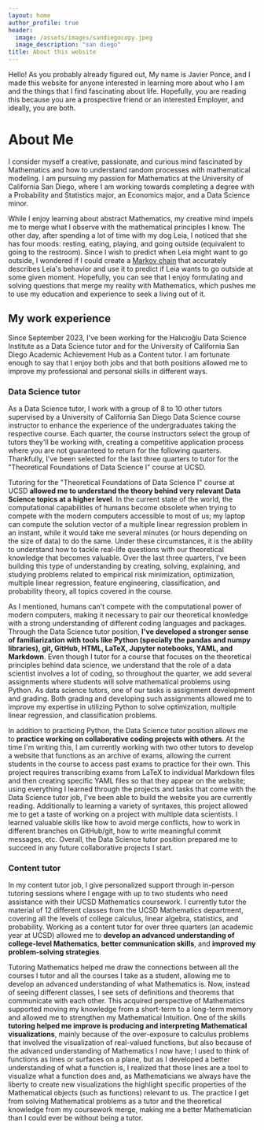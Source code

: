 ```yaml
---
layout: home
author_profile: true
header:
  image: /assets/images/sandiegocopy.jpeg
  image_description: "san diego"
title: About this website
---
```


Hello! As you probably already figured out, My name is Javier Ponce, and I made this website for anyone interested in learning more about who I am and the things that I find fascinating about life. Hopefully, you are reading this because you are a prospective friend or an interested Employer, and ideally, you are both.

# About Me

I consider myself a creative, passionate, and curious mind fascinated by Mathematics and how to understand random processes with mathematical modeling. I am pursuing my passion for Mathematics at the University of California San Diego, where I am working towards completing a degree with a Probability and Statistics major, an Economics major, and a Data Science minor. 

While I enjoy learning about abstract Mathematics, my creative mind impels me to merge what I observe with the mathematical principles I know. The other day, after spending a lot of time with my dog Leia, I noticed that she has four moods: resting, eating, playing, and going outside (equivalent to going to the restroom). Since I wish to predict when Leia might want to go outside, I wondered if I could create a <a href="https://www.sciencedirect.com/topics/social-sciences/markov-chain#:~:text=Abstract-,A%20Markov%20chain%20is%20a%20process%20that%20consists%20of%20a,one%20to%20study%20this%20process." target="_blank">Markov chain</a> that accurately describes Leia's behavior and use it to predict if Leia wants to go outside at some given moment. Hopefully, you can see that I enjoy formulating and solving questions that merge my reality with Mathematics, which pushes me to use my education and experience to seek a living out of it. 

## My work experience

Since September 2023, I've been working for the Halıcıoğlu Data Science Institute as a Data Science tutor and for the University of California San Diego Academic Achievement Hub as a Content tutor. I am fortunate enough to say that I enjoy both jobs and that both positions allowed me to improve my professional and personal skills in different ways.

### Data Science tutor 

As a Data Science tutor, I work with a group of 8 to 10 other tutors supervised by a University of California San Diego Data Science course instructor to enhance the experience of the undergraduates taking the respective course. Each quarter, the course instructors select the group of tutors they'll be working with, creating a competitive application process where you are not guaranteed to return for the following quarters. Thankfully, I've been selected for the last three quarters to tutor for the "Theoretical Foundations of Data Science I" course at UCSD.

Tutoring for the "Theoretical Foundations of Data Science I" course at UCSD **allowed me to understand the theory behind very relevant Data Science topics at a higher level**. In the current state of the world, the computational capabilities of humans become obsolete when trying to compete with the modern computers accessible to most of us; my laptop can compute the solution vector of a multiple linear regression problem in an instant, while it would take me several minutes (or hours depending on the size of data) to do the same. Under these circumstances, it is the ability to understand how to tackle real-life questions with our theoretical knowledge that becomes valuable. Over the last three quarters, I've been building this type of understanding by creating, solving, explaining, and studying problems related to empirical risk minimization, optimization, multiple linear regression, feature engineering, classification, and probability theory, all topics covered in the course.

As I mentioned, humans can't compete with the computational power of modern computers, making it necessary to pair our theoretical knowledge with a strong understanding of different coding languages and packages. Through the Data Science tutor position, **I've developed a stronger sense of familiarization with tools like Python (specially the pandas and numpy libraries), git, GitHub, HTML, LaTeX, Jupyter notebooks, YAML, and Markdown**. Even though I tutor for a course that focuses on the theoretical principles behind data science, we understand that the role of a data scientist involves a lot of coding, so throughout the quarter, we add several assignments where students will solve mathematical problems using Python. As data science tutors, one of our tasks is assignment development and grading. Both grading and developing such assignments allowed me to improve my expertise in utilizing Python to solve optimization, multiple linear regression, and classification problems.

In addition to practicing Python, the Data Science tutor position allows me to **practice working on collaborative coding projects with others**. At the time I'm writing this, I am currently working with two other tutors to develop a website that functions as an archive of exams, allowing the current students in the course to access past exams to practice for their own. This project requires transcribing exams from LaTeX to individual Markdown files and then creating specific YAML files so that they appear on the website; using everything I learned through the projects and tasks that come with the Data Science tutor job, I've been able to build the website you are currently reading. Additionally to learning a variety of syntaxes, this project allowed me to get a taste of working on a project with multiple data scientists. I learned valuable skills like how to avoid merge conflicts, how to work in different branches on GitHub/git, how to write meaningful commit messages, etc. Overall, the Data Science tutor position prepared me to succeed in any future collaborative projects I start. 
 
### Content tutor

In my content tutor job, I give personalized support through in-person tutoring sessions where I engage with up to two students who need assistance with their UCSD Mathematics coursework. I currently tutor the material of 12 different classes from the UCSD Mathematics department, covering all the levels of college calculus, linear algebra, statistics, and probability. Working as a content tutor for over three quarters (an academic year at UCSD) allowed me to **develop an advanced understanding of college-level Mathematics**, **better communication skills**, and **improved my problem-solving strategies**.

Tutoring Mathematics helped me draw the connections between all the courses I tutor and all the courses I take as a student, allowing me to develop an advanced understanding of what Mathematics is. Now, instead of seeing different classes, I see sets of definitions and theorems that communicate with each other. This acquired perspective of Mathematics supported moving my knowledge from a short-term to a long-term memory and allowed me to strengthen my Mathematical Intuition. One of the skills **tutoring helped me improve is producing and interpreting Mathematical visualizations**, mainly because of the over-exposure to calculus problems that involved the visualization of real-valued functions, but also because of the advanced understanding of Mathematics I now have; I used to think of functions as lines or surfaces on a plane, but as I developed a better understanding of what a function is, I realized that those lines are a tool to visualize what a function does and, as Mathematicians we always have the liberty to create new visualizations the highlight specific properties of the Mathematical objects (such as functions) relevant to us. The practice I get from solving Mathematical problems as a tutor and the theoretical knowledge from my coursework merge, making me a better Mathematician than I could ever be without being a tutor.
